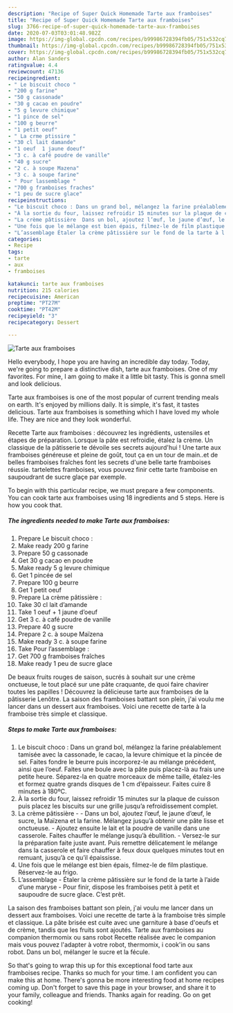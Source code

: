```yaml
---
description: "Recipe of Super Quick Homemade Tarte aux framboises"
title: "Recipe of Super Quick Homemade Tarte aux framboises"
slug: 3766-recipe-of-super-quick-homemade-tarte-aux-framboises
date: 2020-07-03T03:01:48.982Z
image: https://img-global.cpcdn.com/recipes/b99986728394fb05/751x532cq70/tarte-aux-framboises-photo-principale-de-la-recette.jpg
thumbnail: https://img-global.cpcdn.com/recipes/b99986728394fb05/751x532cq70/tarte-aux-framboises-photo-principale-de-la-recette.jpg
cover: https://img-global.cpcdn.com/recipes/b99986728394fb05/751x532cq70/tarte-aux-framboises-photo-principale-de-la-recette.jpg
author: Alan Sanders
ratingvalue: 4.4
reviewcount: 47136
recipeingredient:
- " Le biscuit choco "
- "200 g farine"
- "50 g cassonade"
- "30 g cacao en poudre"
- "5 g levure chimique"
- "1 pince de sel"
- "100 g beurre"
- "1 petit oeuf"
- " La crme ptissire "
- "30 cl lait damande"
- "1 oeuf  1 jaune doeuf"
- "3 c. à café poudre de vanille"
- "40 g sucre"
- "2 c. à soupe Mazena"
- "3 c. à soupe farine"
- " Pour lassemblage "
- "700 g framboises fraches"
- "1 peu de sucre glace"
recipeinstructions:
- "Le biscuit choco : Dans un grand bol, mélangez la farine préalablement tamisée avec la cassonade, le cacao, la levure chimique et la pincée de sel. Faites fondre le beurre puis incorporez-le au mélange précédent, ainsi que l’oeuf. Faites une boule avec la pâte puis placez-là au frais une petite heure. Séparez-la en quatre morceaux de même taille, étalez-les et formez quatre grands disques de 1 cm d’épaisseur. Faites cuire 8 minutes à 180ºC."
- "À la sortie du four, laissez refroidir 15 minutes sur la plaque de cuisson puis placez les biscuits sur une grille jusqu’a refroidissement complet."
- "La crème pâtissière  Dans un bol, ajoutez l’œuf, le jaune d’œuf, le sucre, la Maïzena et la farine. Mélangez jusqu’à obtenir une pâte lisse et onctueuse.  Ajoutez ensuite le lait et la poudre de vanille dans une casserole. Faites chauffer le mélange jusqu’à ébullition. Versez-le sur la préparation faite juste avant. Puis remettre délicatement le mélange dans la casserole et faire chauffer à feux doux quelques minutes tout en remuant, jusqu’à ce qu’il épaississe."
- "Une fois que le mélange est bien épais, filmez-le de film plastique. Réservez-le au frigo."
- "L’assemblage Étaler la crème pâtissière sur le fond de la tarte à l’aide d’une maryse Pour finir, dispose les framboises petit à petit et saupoudre de sucre glace. C’est prêt."
categories:
- Recipe
tags:
- tarte
- aux
- framboises

katakunci: tarte aux framboises 
nutrition: 215 calories
recipecuisine: American
preptime: "PT27M"
cooktime: "PT42M"
recipeyield: "3"
recipecategory: Dessert

---
```



![Tarte aux framboises](https://img-global.cpcdn.com/recipes/b99986728394fb05/751x532cq70/tarte-aux-framboises-photo-principale-de-la-recette.jpg)

Hello everybody, I hope you are having an incredible day today. Today, we're going to prepare a distinctive dish, tarte aux framboises. One of my favorites. For mine, I am going to make it a little bit tasty. This is gonna smell and look delicious.

Tarte aux framboises is one of the most popular of current trending meals on earth. It's enjoyed by millions daily. It is simple, it's fast, it tastes delicious. Tarte aux framboises is something which I have loved my whole life. They are nice and they look wonderful.

Recette Tarte aux framboises : découvrez les ingrédients, ustensiles et étapes de préparation. Lorsque la pâte est refroidie, étalez la crème. Un classique de la pâtisserie te dévoile ses secrets aujourd&#39;hui ! Une tarte aux framboises généreuse et pleine de goût, tout ça en un tour de main..et de belles framboises fraîches font les secrets d&#39;une belle tarte framboises réussie. tartelettes framboises, vous pouvez finir cette tarte framboise en saupoudrant de sucre glaçe par exemple.


To begin with this particular recipe, we must prepare a few components. You can cook tarte aux framboises using 18 ingredients and 5 steps. Here is how you cook that.

<!--inarticleads1-->

##### The ingredients needed to make Tarte aux framboises:

1. Prepare  Le biscuit choco :
1. Make ready 200 g farine
1. Prepare 50 g cassonade
1. Get 30 g cacao en poudre
1. Make ready 5 g levure chimique
1. Get 1 pincée de sel
1. Prepare 100 g beurre
1. Get 1 petit oeuf
1. Prepare  La crème pâtissière :
1. Take 30 cl lait d’amande
1. Take 1 oeuf + 1 jaune d’oeuf
1. Get 3 c. à café poudre de vanille
1. Prepare 40 g sucre
1. Prepare 2 c. à soupe Maïzena
1. Make ready 3 c. à soupe farine
1. Take  Pour l’assemblage :
1. Get 700 g framboises fraîches
1. Make ready 1 peu de sucre glace


De beaux fruits rouges de saison, sucrés à souhait sur une crème onctueuse, le tout placé sur une pâte craquante, de quoi faire chavirer toutes les papilles ! Découvrez la délicieuse tarte aux framboises de la pâtisserie Lenôtre. La saison des framboises battant son plein, j&#39;ai voulu me lancer dans un dessert aux framboises. Voici une recette de tarte à la framboise très simple et classique. 

<!--inarticleads2-->

##### Steps to make Tarte aux framboises:

1. Le biscuit choco : Dans un grand bol, mélangez la farine préalablement tamisée avec la cassonade, le cacao, la levure chimique et la pincée de sel. Faites fondre le beurre puis incorporez-le au mélange précédent, ainsi que l’oeuf. Faites une boule avec la pâte puis placez-là au frais une petite heure. Séparez-la en quatre morceaux de même taille, étalez-les et formez quatre grands disques de 1 cm d’épaisseur. Faites cuire 8 minutes à 180ºC.
1. À la sortie du four, laissez refroidir 15 minutes sur la plaque de cuisson puis placez les biscuits sur une grille jusqu’a refroidissement complet.
1. La crème pâtissière -  - Dans un bol, ajoutez l’œuf, le jaune d’œuf, le sucre, la Maïzena et la farine. Mélangez jusqu’à obtenir une pâte lisse et onctueuse.  - Ajoutez ensuite le lait et la poudre de vanille dans une casserole. Faites chauffer le mélange jusqu’à ébullition. - Versez-le sur la préparation faite juste avant. Puis remettre délicatement le mélange dans la casserole et faire chauffer à feux doux quelques minutes tout en remuant, jusqu’à ce qu’il épaississe.
1. Une fois que le mélange est bien épais, filmez-le de film plastique. Réservez-le au frigo.
1. L’assemblage - Étaler la crème pâtissière sur le fond de la tarte à l’aide d’une maryse - Pour finir, dispose les framboises petit à petit et saupoudre de sucre glace. C’est prêt.


La saison des framboises battant son plein, j&#39;ai voulu me lancer dans un dessert aux framboises. Voici une recette de tarte à la framboise très simple et classique. La pâte brisée est cuite avec une garniture à base d&#39;oeufs et de crème, tandis que les fruits sont ajoutés. Tarte aux framboises au companion thermomix ou sans robot Recette réalisée avec le companion mais vous pouvez l&#39;adapter à votre robot, thermomix, i cook&#39;in ou sans robot. Dans un bol, mélanger le sucre et la fécule. 

So that's going to wrap this up for this exceptional food tarte aux framboises recipe. Thanks so much for your time. I am confident you can make this at home. There's gonna be more interesting food at home recipes coming up. Don't forget to save this page in your browser, and share it to your family, colleague and friends. Thanks again for reading. Go on get cooking!
